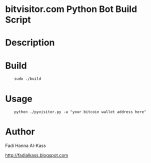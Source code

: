 bitvisitor.com Python Bot Build Script
======================================

Description
===========

Build
=====
		sudo ./build

Usage
=====
		python ./pyvisitor.py -a "your bitcoin wallet address here"

Author
======
Fadi Hanna Al-Kass

http://fadialkass.blogspot.com
